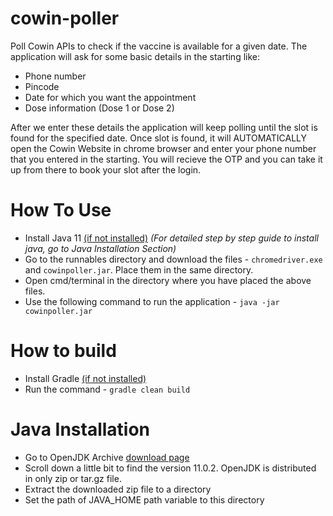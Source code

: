 # cowin-poller
Poll Cowin APIs to check if the vaccine is available for a given date.
The application will ask for some basic details in the starting like:
- Phone number
- Pincode
- Date for which you want the appointment
- Dose information (Dose 1 or Dose 2)

After we enter these details the application will keep polling until the slot is found for the specified date. Once slot is found, it will AUTOMATICALLY open the Cowin Website in chrome browser and enter your phone number that you entered in the starting. You will recieve the OTP and you can take it up from there to book your slot after the login.

# How To Use
- Install Java 11 [(if not installed)](https://jdk.java.net/archive/)  *(For detailed step by step guide to install java, go to Java Installation Section)*
- Go to the runnables directory and download the files - `chromedriver.exe` and `cowinpoller.jar`. Place them in the same directory.
- Open cmd/terminal in the directory where you have placed the above files.
- Use the following command to run the application - `java -jar cowinpoller.jar`

# How to build
- Install Gradle [(if not installed)](https://gradle.org/next-steps/?version=7.0.2&format=all) 
- Run the command - `gradle clean build`

# Java Installation
- Go to OpenJDK Archive [download page](https://jdk.java.net/archive/)
- Scroll down a little bit to find the version 11.0.2. OpenJDK is distributed in only zip or tar.gz file.
- Extract the downloaded zip file to a directory
- Set the path of JAVA_HOME path variable to this directory


